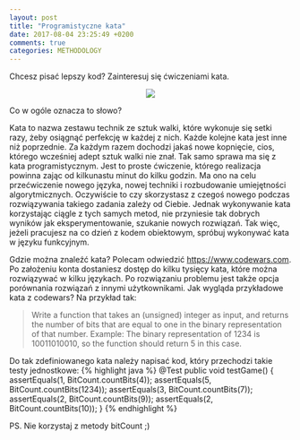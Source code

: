 ```yaml
---
layout: post
title: "Programistyczne kata"
date: 2017-08-04 23:25:49 +0200
comments: true
categories: METHODOLOGY
---
```

Chcesz pisać lepszy kod? Zainteresuj się ćwiczeniami kata.

<!--more-->

<div style="text-align:center">
    <img src="https://www.martialtribes.com/wp-content/uploads/2018/05/kata1-1-1024x512.jpg" />
</div>

Co w ogóle oznacza to słowo?


Kata to nazwa zestawu technik ze sztuk walki, które wykonuje się setki razy, żeby osiągnąć perfekcję w każdej z nich. Każde kolejne
kata jest inne niż poprzednie. Za każdym razem dochodzi jakaś nowe kopnięcie, cios, którego wcześniej adept sztuk walki nie znał. Tak samo sprawa ma się
z kata programistycznym. Jest to proste ćwiczenie, którego realizacja powinna zając od kilkunastu minut do kilku godzin. Ma ono na celu
przećwiczenie nowego języka, nowej techniki i rozbudowanie umiejętności algorytmicznych. Oczywiście to czy skorzystasz z czegoś nowego podczas
rozwiązywania takiego zadania zależy od Ciebie. Jednak wykonywanie kata korzystając ciągle z tych samych metod, nie przyniesie tak dobrych wyników
jak eksperymentowanie, szukanie nowych rozwiązań. Tak więc, jeżeli pracujesz na co dzień z kodem obiektowym, spróbuj wykonywać kata w języku funkcyjnym.

Gdzie można znaleźć kata? Polecam odwiedzić https://www.codewars.com. Po założeniu konta dostaniesz dostęp do kilku tysięcy kata, które można rozwiązywać w kilku językach.
Po rozwiązaniu problemu jest także opcja porównania rozwiązań z innymi użytkownikami. Jak wygląda przykładowe kata z codewars? Na przykład tak:
> Write a function that takes an (unsigned) integer as input, and returns the number of bits that are equal to one in the binary representation of that number.
  Example: The binary representation of 1234 is 10011010010, so the function should return 5 in this case.

Do tak zdefiniowanego kata należy napisać kod, który przechodzi takie testy jednostkowe:
{% highlight java %}
@Test
public void testGame() {
    assertEquals(1, BitCount.countBits(4));
    assertEquals(5, BitCount.countBits(1234));
    assertEquals(3, BitCount.countBits(7));
    assertEquals(2, BitCount.countBits(9));
    assertEquals(2, BitCount.countBits(10));
}
{% endhighlight %}

PS. Nie korzystaj z metody bitCount ;)